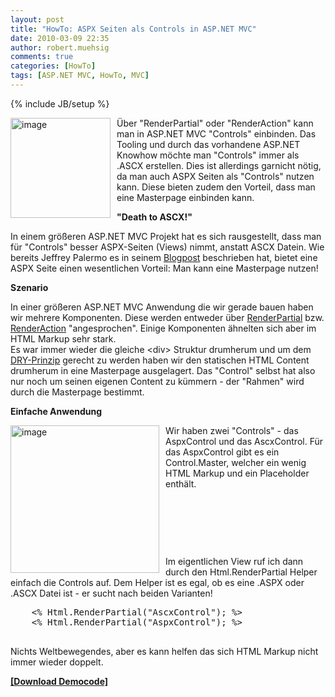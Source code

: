 ```yaml
---
layout: post
title: "HowTo: ASPX Seiten als Controls in ASP.NET MVC"
date: 2010-03-09 22:35
author: robert.muehsig
comments: true
categories: [HowTo]
tags: [ASP.NET MVC, HowTo, MVC]
---
```

{% include JB/setup %}
<p><a href="{{BASE_PATH}}/assets/wp-images/image932.png"><img style="border-right: 0px; border-top: 0px; margin: 0px 10px 0px 0px; border-left: 0px; border-bottom: 0px" height="160" alt="image" src="{{BASE_PATH}}/assets/wp-images/image_thumb117.png" width="160" align="left" border="0"></a> Über "RenderPartial" oder "RenderAction" kann man in ASP.NET MVC "Controls" einbinden. Das Tooling und durch das vorhandene ASP.NET Knowhow möchte man "Controls" immer als .ASCX erstellen. Dies ist allerdings garnicht nötig, da man auch ASPX Seiten als "Controls" nutzen kann. Diese bieten zudem den Vorteil, dass man eine Masterpage einbinden kann.</p><!--more--> <p><strong>"Death to ASCX!"</strong></p> <p>In einem größeren ASP.NET MVC Projekt hat es sich rausgestellt, dass man für "Controls" besser ASPX-Seiten (Views) nimmt, anstatt ASCX Datein. Wie bereits Jeffrey Palermo es in seinem <a href="http://jeffreypalermo.com/blog/asp-net-mvc-and-the-templated-partial-view-death-to-ascx/">Blogpost</a> beschrieben hat, bietet eine ASPX Seite einen wesentlichen Vorteil: Man kann eine Masterpage nutzen!</p> <p><strong>Szenario</strong></p> <p>In einer größeren ASP.NET MVC Anwendung die wir gerade bauen haben wir mehrere Komponenten. Diese werden entweder über <a href="http://www.velocityreviews.com/forums/t634717-asp-net-mvc-html-renderpartial-and-html-renderaction.html">RenderPartial</a> bzw. <a href="http://code-inside.de/blog/2009/09/14/howto-asp-net-mvc-renderaction-mit-parametern/">RenderAction</a> "angesprochen". Einige Komponenten ähnelten sich aber im HTML Markup sehr stark. <br>Es war immer wieder die gleiche &lt;div&gt; Struktur drumherum und um dem <a href="http://de.wikipedia.org/wiki/Don%E2%80%99t_repeat_yourself">DRY-Prinzip</a> gerecht zu werden haben wir den statischen HTML Content drumherum in eine Masterpage ausgelagert. Das "Control" selbst hat also nur noch um seinen eigenen Content zu kümmern - der "Rahmen" wird durch die Masterpage bestimmt.</p> <p><strong>Einfache Anwendung</strong></p> <p><a href="{{BASE_PATH}}/assets/wp-images/image933.png"><img style="border-right: 0px; border-top: 0px; margin: 0px 10px 0px 0px; border-left: 0px; border-bottom: 0px" height="236" alt="image" src="{{BASE_PATH}}/assets/wp-images/image_thumb118.png" width="238" align="left" border="0"></a> Wir haben zwei "Controls" - das AspxControl und das AscxControl. Für das AspxControl gibt es ein Control.Master, welcher ein wenig HTML Markup und ein Placeholder enthält.</p> <p>&nbsp;</p> <p>&nbsp;</p> <p>&nbsp;</p> <p>Im eigentlichen View ruf ich dann durch den Html.RenderPartial Helper einfach die Controls auf. Dem Helper ist es egal, ob es eine .ASPX oder .ASCX Datei ist - er sucht nach beiden Varianten!</p> <p> <div class="wlWriterSmartContent" id="scid:812469c5-0cb0-4c63-8c15-c81123a09de7:e8885f66-30ce-4677-bdff-8e3739e28266" style="padding-right: 0px; display: inline; padding-left: 0px; float: none; padding-bottom: 0px; margin: 0px; padding-top: 0px"><pre name="code" class="c#">    &lt;% Html.RenderPartial("AscxControl"); %&gt;
    &lt;% Html.RenderPartial("AspxControl"); %&gt;
 </pre></div></p>
<p>Nichts Weltbewegendes, aber es kann helfen das sich HTML Markup nicht immer wieder doppelt.</p>
<p><strong><a href="http://{{BASE_PATH}}/assets/files/democode/ascxtoaspx/ascxtoaspx.zip">[Download Democode]</a></strong></p>
